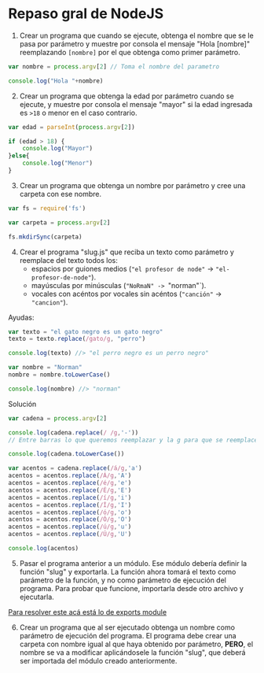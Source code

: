 # Repaso gral de NodeJS

1. Crear un programa que cuando se ejecute, obtenga el nombre que se le pasa por parámetro y muestre por consola el mensaje "Hola [nombre]" reemplazando `[nombre]` por el que obtenga como primer parámetro.

```js
var nombre = process.argv[2] // Toma el nombre del parametro

console.log("Hola "+nombre)
```

2. Crear un programa que obtenga la edad por parámetro cuando se ejecute, y muestre por consola el mensaje "mayor" si la edad ingresada es `>18` o menor en el caso contrario.

```js
var edad = parseInt(process.argv[2])

if (edad > 18) {
    console.log("Mayor")
}else{
    console.log("Menor")
}
```

3. Crear un programa que obtenga un nombre por parámetro y cree una carpeta con ese nombre.

```js
var fs = require('fs')

var carpeta = process.argv[2]

fs.mkdirSync(carpeta)
```

4. Crear el programa "slug.js" que reciba un texto como parámetro y reemplace del texto todos los:
	- espacios por guiones medios (`"el profesor de node"` -> `"el-profesor-de-node"`).
	- mayúsculas por minúsculas (`"NoRmaN" -> `"norman"`).
	- vocales con acéntos por vocales sin acéntos (`"canción"` -> `"cancion"`).

Ayudas:

```js
var texto = "el gato negro es un gato negro"
texto = texto.replace(/gato/g, "perro")

console.log(texto) //> "el perro negro es un perro negro"

var nombre = "Norman"
nombre = nombre.toLowerCase()

console.log(nombre) //> "norman"
```
Solución

```js
var cadena = process.argv[2]

console.log(cadena.replace(/ /g,'-'))
// Entre barras lo que queremos reemplazar y la g para que se reemplace globalmente

console.log(cadena.toLowerCase())

var acentos = cadena.replace(/á/g,'a')
acentos = acentos.replace(/Á/g,'A')
acentos = acentos.replace(/é/g,'e')
acentos = acentos.replace(/É/g,'E')
acentos = acentos.replace(/í/g,'i')
acentos = acentos.replace(/Í/g,'I')
acentos = acentos.replace(/ó/g,'o')
acentos = acentos.replace(/Ó/g,'O')
acentos = acentos.replace(/ú/g,'u')
acentos = acentos.replace(/Ú/g,'U')

console.log(acentos)
```


5. Pasar el programa anterior a un módulo. Ese módulo debería definir la función "slug" y exportarla. La función ahora tomará el texto como parámetro de la función, y no como parámetro de ejecución del programa. Para probar que funcione, importarla desde otro archivo y ejecutarla.

[Para resolver este acá está lo de exports module](https://github.com/laurajuanna/ComIT/blob/master/ejercicios-nodejs.md)

6. Crear un programa que al ser ejecutado obtenga un nombre como parámetro de ejecución del programa. El programa debe crear una carpeta con nombre igual al que haya obtenido por parámetro, **PERO**, el nombre se va a modificar aplicándosele la función "slug", que deberá ser importada del módulo creado anteriormente.
